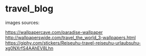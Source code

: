 # travel_blog



images sources:

https://wallpapercave.com/paradise-wallpaper
http://wallpaperswide.com/travel_the_world_3-wallpapers.html
https://giphy.com/stickers/Reiseuhu-travel-reiseuhu-urlaubsuhu-xg0NXrfS4AAhEV8Lhn
